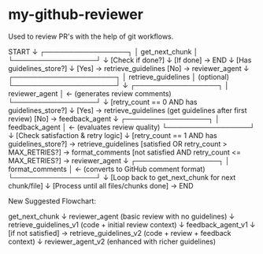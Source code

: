 # my-github-reviewer
Used to review PR's with the help of git workflows. 


START
  ↓
┌─────────────────┐
│  get_next_chunk │
└─────────────────┘
          ↓
    [Check if done?]
          ↓
      [If done] → END
          ↓
    [Has guidelines_store?]
          ↓
    [Yes] → retrieve_guidelines
    [No]  → reviewer_agent
          ↓
┌─────────────────────┐
│ retrieve_guidelines │ (optional)
└─────────────────────┘
          ↓
┌─────────────────┐
│ reviewer_agent  │ ← (generates review comments)
└─────────────────┘
          ↓
    [retry_count == 0 AND has guidelines_store?]
          ↓
    [Yes] → retrieve_guidelines (get guidelines after first review)
    [No]  → feedback_agent
          ↓
┌─────────────────┐
│ feedback_agent  │ ← (evaluates review quality)
└─────────────────┘
          ↓
    [Check satisfaction & retry logic]
          ↓
    [retry_count == 1 AND has guidelines_store?] → retrieve_guidelines
    [satisfied OR retry_count > MAX_RETRIES?] → format_comments
    [not satisfied AND retry_count <= MAX_RETRIES?] → reviewer_agent
          ↓
┌─────────────────┐
│ format_comments │ ← (converts to GitHub comment format)
└─────────────────┘
          ↓
    [Loop back to get_next_chunk for next chunk/file]
          ↓
    [Process until all files/chunks done] → END


New Suggested Flowchart:


get_next_chunk 
    ↓
reviewer_agent (basic review with no guidelines)
    ↓
retrieve_guidelines_v1 (code + initial review context)
    ↓
feedback_agent_v1 
    ↓
[if not satisfied] → retrieve_guidelines_v2 (code + review + feedback context)
    ↓
reviewer_agent_v2 (enhanced with richer guidelines)